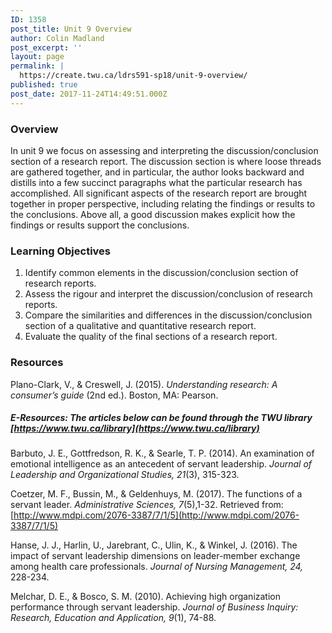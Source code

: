 ```yaml
---
ID: 1358
post_title: Unit 9 Overview
author: Colin Madland
post_excerpt: ''
layout: page
permalink: |
  https://create.twu.ca/ldrs591-sp18/unit-9-overview/
published: true
post_date: 2017-11-24T14:49:51.000Z
---
```


### Overview

In unit 9 we focus on assessing and interpreting the discussion/conclusion section of a research report. The discussion section is where loose threads are gathered together, and in particular, the author looks backward and distills into a few succinct paragraphs what the particular research has accomplished. All significant aspects of the research report are brought together in proper perspective, including relating the findings or results to the conclusions.  Above all, a good discussion makes explicit how the findings or results support the conclusions.

### Learning Objectives

1. Identify common elements in the discussion/conclusion section of research reports.
2. Assess the rigour and interpret the discussion/conclusion of research reports.
3. Compare the similarities and differences in the discussion/conclusion section of a qualitative and quantitative research report.
4. Evaluate the quality of the final sections of a research report.

### Resources

Plano-Clark, V., & Creswell, J. \(2015\). _Understanding research: A consumer’s guide_ \(2nd ed.\). Boston, MA: Pearson.

##### E-Resources: The articles below can be found through the TWU library [https://www.twu.ca/library](https://www.twu.ca/library)

Barbuto, J. E., Gottfredson, R. K., & Searle, T. P. \(2014\). An examination of emotional intelligence as an antecedent of servant leadership. _Journal of Leadership and Organizational Studies, 21_\(3\), 315-323.

Coetzer, M. F., Bussin, M., & Geldenhuys, M. \(2017\). The functions of a servant leader. _Administrative Sciences, 7_\(5\),1-32. Retrieved from: [http://www.mdpi.com/2076-3387/7/1/5](http://www.mdpi.com/2076-3387/7/1/5)

Hanse, J. J., Harlin, U., Jarebrant, C., Ulin, K., & Winkel, J. \(2016\). The impact of servant leadership dimensions on leader-member exchange among health care professionals. _Journal of Nursing Management, 24,_ 228-234.

Melchar, D. E., & Bosco, S. M. \(2010\). Achieving high organization performance through servant leadership. _Journal of Business Inquiry: Research, Education and Application, 9_\(1\), 74-88.

